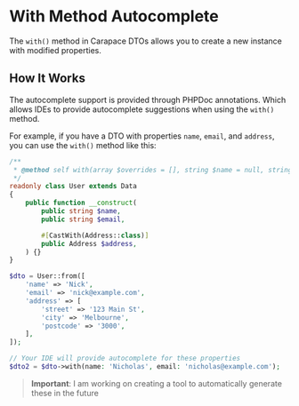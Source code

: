# With Method Autocomplete

The `with()` method in Carapace DTOs allows you to create a new instance with modified properties.

## How It Works

The autocomplete support is provided through PHPDoc annotations. Which allows IDEs to provide autocomplete suggestions when using the `with()` method.

For example, if you have a DTO with properties `name`, `email`, and `address`, you can use the `with()` method like this:

```php
/**
 * @method self with(array $overrides = [], string $name = null, string $email = null, Address $address = null)
 */
readonly class User extends Data
{
    public function __construct(
        public string $name,
        public string $email,

        #[CastWith(Address::class)]
        public Address $address,
    ) {}
}

$dto = User::from([
    'name' => 'Nick',
    'email' => 'nick@example.com',
    'address' => [
        'street' => '123 Main St',
        'city' => 'Melbourne',
        'postcode' => '3000',
    ],
]);

// Your IDE will provide autocomplete for these properties
$dto2 = $dto->with(name: 'Nicholas', email: 'nicholas@example.com');
```

> **Important**: I am working on creating a tool to automatically generate these in the future
